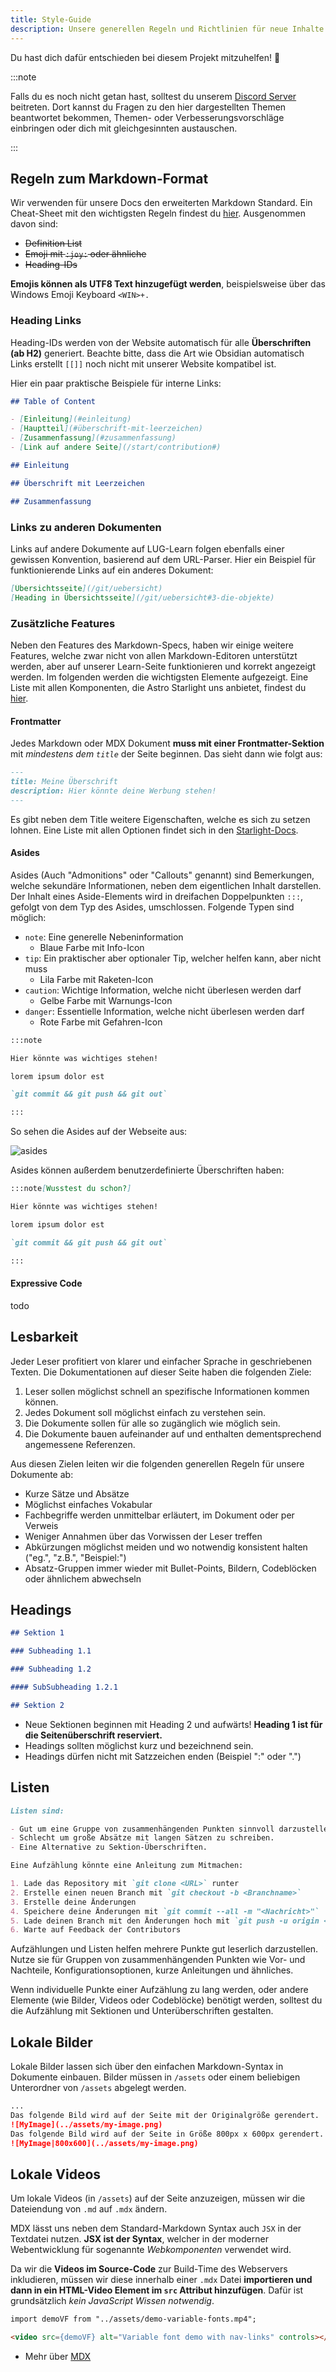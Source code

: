 ```yaml
---
title: Style-Guide
description: Unsere generellen Regeln und Richtlinien für neue Inhalte.
---
```


Du hast dich dafür entschieden bei diesem Projekt mitzuhelfen! 💪

:::note

Falls du es noch nicht getan hast, solltest du unserem [Discord Server](https://discord.gg/NzHk4m7d5w) beitreten. Dort kannst du Fragen zu den hier dargestellten Themen beantwortet bekommen, Themen- oder Verbesserungsvorschläge einbringen oder dich mit gleichgesinnten austauschen.

:::

## Regeln zum Markdown-Format

Wir verwenden für unsere Docs den erweiterten Markdown Standard. Ein Cheat-Sheet mit den wichtigsten Regeln findest du [hier](https://www.markdownguide.org/cheat-sheet/). Ausgenommen davon sind:

- ~~Definition List~~
- ~~Emoji mit `:joy:` oder ähnliche~~
- ~~Heading-IDs~~

**Emojis können als UTF8 Text hinzugefügt werden**, beispielsweise über das Windows Emoji Keyboard `<WIN>+.`

### Heading Links

Heading-IDs werden von der Website automatisch für alle **Überschriften (ab H2)** generiert. Beachte bitte, dass die Art wie Obsidian automatisch Links erstellt `[[]]` noch nicht mit unserer Website kompatibel ist.

Hier ein paar praktische Beispiele für interne Links:

```markdown
## Table of Content

- [Einleitung](#einleitung)
- [Hauptteil](#überschrift-mit-leerzeichen)
- [Zusammenfassung](#zusammenfassung)
- [Link auf andere Seite](/start/contribution#)

## Einleitung

## Überschrift mit Leerzeichen

## Zusammenfassung
```

### Links zu anderen Dokumenten

Links auf andere Dokumente auf LUG-Learn folgen ebenfalls einer gewissen Konvention, basierend auf dem URL-Parser. Hier ein Beispiel für funktionierende Links auf ein anderes Dokument:

```markdown
[Übersichtsseite](/git/uebersicht)
[Heading in Übersichtsseite](/git/uebersicht#3-die-objekte)
```

### Zusätzliche Features

Neben den Features des Markdown-Specs, haben wir einige weitere Features, welche zwar nicht von allen Markdown-Editoren unterstützt werden, aber auf unserer Learn-Seite funktionieren und korrekt angezeigt werden. Im folgenden werden die wichtigsten Elemente aufgezeigt. Eine Liste mit allen Komponenten, die Astro Starlight uns anbietet, findest du [hier](https://starlight.astro.build/guides/components/#built-in-components).

#### Frontmatter

Jedes Markdown oder MDX Dokument **muss mit einer Frontmatter-Sektion** mit *mindestens dem `title`* der Seite beginnen. Das sieht dann wie folgt aus:

```markdown
---
title: Meine Überschrift
description: Hier könnte deine Werbung stehen!
---
```

Es gibt neben dem Title weitere Eigenschaften, welche es sich zu setzen lohnen. Eine Liste mit allen Optionen findet sich in den [Starlight-Docs](https://starlight.astro.build/de/reference/frontmatter/).

#### Asides

Asides (Auch "Admonitions" oder "Callouts" genannt) sind Bemerkungen, welche sekundäre Informationen, neben dem eigentlichen Inhalt darstellen. Der Inhalt eines Aside-Elements wird in dreifachen Doppelpunkten `:::`, gefolgt von dem Typ des Asides, umschlossen. Folgende Typen sind möglich:

- `note`: Eine generelle Nebeninformation
  - Blaue Farbe mit Info-Icon
- `tip`: Ein praktischer aber optionaler Tip, welcher helfen kann, aber nicht muss
  - Lila Farbe mit Raketen-Icon
- `caution`: Wichtige Information, welche nicht überlesen werden darf
  - Gelbe Farbe mit Warnungs-Icon
- `danger`: Essentielle Information, welche nicht überlesen werden darf
  - Rote Farbe mit Gefahren-Icon

```markdown
:::note

Hier könnte was wichtiges stehen!

lorem ipsum dolor est

`git commit && git push && git out`

:::
```

So sehen die Asides auf der Webseite aus:

![asides](../assets/Pasted%20image%2020240403140753.png)

Asides können außerdem benutzerdefinierte Überschriften haben:

```markdown
:::note[Wusstest du schon?]

Hier könnte was wichtiges stehen!

lorem ipsum dolor est

`git commit && git push && git out`

:::
```

#### Expressive Code

todo

## Lesbarkeit

Jeder Leser profitiert von klarer und einfacher Sprache in geschriebenen Texten. Die Dokumentationen auf dieser Seite haben die folgenden Ziele:

1. Leser sollen möglichst schnell an spezifische Informationen kommen können.
2. Jedes Dokument soll möglichst einfach zu verstehen sein.
3. Die Dokumente sollen für alle so zugänglich wie möglich sein.
4. Die Dokumente bauen aufeinander auf und enthalten dementsprechend angemessene Referenzen.

Aus diesen Zielen leiten wir die folgenden generellen Regeln für unsere Dokumente ab:

- Kurze Sätze und Absätze
- Möglichst einfaches Vokabular
- Fachbegriffe werden unmittelbar erläutert, im Dokument oder per Verweis
- Weniger Annahmen über das Vorwissen der Leser treffen
- Abkürzungen möglichst meiden und wo notwendig konsistent halten ("eg.", "z.B.", "Beispiel:")
- Absatz-Gruppen immer wieder mit Bullet-Points, Bildern, Codeblöcken oder ähnlichem abwechseln

## Headings

```markdown
## Sektion 1

### Subheading 1.1

### Subheading 1.2

#### SubSubheading 1.2.1

## Sektion 2
```

- Neue Sektionen beginnen mit Heading 2 und aufwärts! **Heading 1 ist für die Seitenüberschrift reserviert.**
- Headings sollten möglichst kurz und bezeichnend sein.
- Headings dürfen nicht mit Satzzeichen enden (Beispiel ":" oder ".")

## Listen

```markdown
Listen sind:

- Gut um eine Gruppe von zusammenhängenden Punkten sinnvoll darzustellen.
- Schlecht um große Absätze mit langen Sätzen zu schreiben.
- Eine Alternative zu Sektion-Überschriften.

Eine Aufzählung könnte eine Anleitung zum Mitmachen:

1. Lade das Repository mit `git clone <URL>` runter
2. Erstelle einen neuen Branch mit `git checkout -b <Branchname>`
3. Erstelle deine Änderungen
4. Speichere deine Änderungen mit `git commit --all -m "<Nachricht>"`
5. Lade deinen Branch mit den Änderungen hoch mit `git push -u origin <Branchname>`
6. Warte auf Feedback der Contributors
```

Aufzählungen und Listen helfen mehrere Punkte gut leserlich darzustellen. Nutze sie für Gruppen von zusammenhängenden Punkten wie Vor- und Nachteile, Konfigurationsoptionen, kurze Anleitungen und ähnliches.

Wenn individuelle Punkte einer Aufzählung zu lang werden, oder andere Elemente (wie Bilder, Videos oder Codeblöcke) benötigt werden, solltest du die Aufzählung mit Sektionen und Unterüberschriften gestalten. 

## Lokale Bilder

Lokale Bilder lassen sich über den einfachen Markdown-Syntax in Dokumente einbauen. Bilder müssen in `/assets` oder einem beliebigen Unterordner von `/assets` abgelegt werden.

```markdown
...
Das folgende Bild wird auf der Seite mit der Originalgröße gerendert.
![MyImage](../assets/my-image.png)
Das folgende Bild wird auf der Seite in Größe 800px x 600px gerendert.
![MyImage|800x600](../assets/my-image.png)
```

## Lokale Videos

Um lokale Videos (in `/assets`) auf der Seite anzuzeigen, müssen wir die Dateiendung von `.md` auf `.mdx` ändern.

MDX lässt uns neben dem Standard-Markdown Syntax auch `JSX` in der Textdatei nutzen. **JSX ist der Syntax**, welcher in der moderner Webentwicklung für sogenannte *Webkomponenten* verwendet wird.

Da wir die **Videos im Source-Code** zur Build-Time des Webservers inkludieren, müssen wir diese innerhalb einer `.mdx` Datei **importieren und dann in ein HTML-Video Element im `src` Attribut hinzufügen**. Dafür ist grundsätzlich *kein JavaScript Wissen notwendig*.

```markdown
import demoVF from "../assets/demo-variable-fonts.mp4";

<video src={demoVF} alt="Variable font demo with nav-links" controls></video>
```

- Mehr über [MDX](https://mdxjs.com/)
